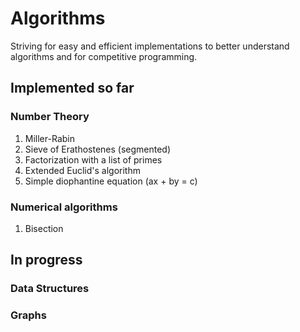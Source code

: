 # Algorithms

Striving for easy and efficient implementations to better understand
algorithms and for competitive programming.

## Implemented so far

### Number Theory

1. Miller-Rabin
2. Sieve of Erathostenes (segmented)
3. Factorization with a list of primes
4. Extended Euclid's algorithm
5. Simple diophantine equation (ax + by = c)

### Numerical algorithms

1. Bisection


## In progress

### Data Structures

### Graphs
